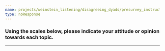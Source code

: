 ```yaml
---
name: projects/weinstein_listening/disagreeing_dyads/presurvey_instructions.md
type: noResponse
---
```


### Using the scales below, please indicate your attitude or opinion towards each topic.

---
